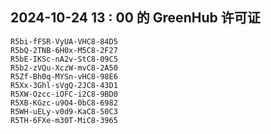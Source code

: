 ## 2024-10-24 13 : 00 的 GreenHub 许可证
```
R5bi-fFSR-VyUA-VHC8-84D5
R5bQ-2TNB-6H0x-M5C8-2F27
R5bE-IKSc-nA2v-StC8-09C5
R5b2-zVQu-XczW-mvC8-2A50
R5Zf-Bh0q-MYSn-vHC8-98E6
R5Xx-3Ghl-sVgQ-2JC8-43D1
R5XW-Ozcc-iOFC-i2C8-9BD0
R5XB-KGzc-u9O4-0bC8-6982
R5WH-uELy-v0d9-KaC8-50C3
R5TH-6FXe-m30T-MiC8-3965
```
